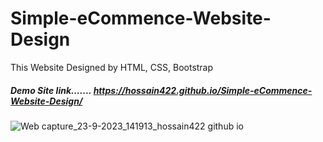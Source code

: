 # Simple-eCommence-Website-Design
This Website Designed by HTML, CSS, Bootstrap
##### Demo Site link....... https://hossain422.github.io/Simple-eCommence-Website-Design/

![Web capture_23-9-2023_141913_hossain422 github io](https://github.com/hossain422/Simple-eCommence-Website-Design/assets/95046096/14607b45-45a1-4dec-8e93-ec382bc49dae)
